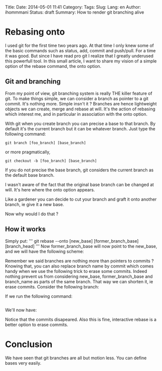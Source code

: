 Title: 
Date: 2014-05-01 11:41
Category: 
Tags: 
Slug: 
Lang: en
Author: ihommmani
Status: draft
Summary: How to render git branching alive

# Rebasing onto

I used git for the first time two years ago. 
At that time I only knew some of the basic commands such as status, add, commit and push/pull.
For a time it was good. But since I have read pro git I realize that I greatly underused this powerfull tool. 
In this small article, I want to share my vision of a simple option of the rebase command, the onto option.

## Git and branching
From my point of view, git branching system is really THE killer feature of git. 
To make things simple, we can consider a branch as pointer to a git commit. It's nothing more. 
Simple insn't it ?
Branches are hence lightweight objects we can create, merge and rebase at will. 
It's the action of rebasing which interest me, and in particular in association with the onto option.

With git when you create branch you can precise a base to that branch. By default it's the current branch but it can be whatever branch. 
Just type the following command:

```
git branch [foo_branch] [base_branch]
```
or more pragmatically, 

```
git checkout -b [foo_branch] [base_branch]
```

If you do not precise the base branch, git considers the current branch as the default base branch.

I wasn't aware of the fact that the original base branch can be changed at will. 
It's here where the onto option appears. 

Like a gardener you can decide to cut your branch and graft it onto another branch, ie give it a new base.

Now why would I do that ?

## How it works
Simply put: 
'''
git rebase --onto [new_base] [former_branch_base] [branch_head]
'''
Now former_branch_base will now point to the new_base, and we will have the following scheme:


Remember we said branches are nothing more than pointers to commits ?
Knowing that, you can also replace branch name by commit which comes handy when we use the following trick to erase some commits.
Indeed nothing prevent us from considering new_base, former_branch_base and branch_name as parts of the same branch.
That way we can shorten it, ie erase commits.
Consider the following branch:


If we run the following command:
```
```

We'll now have:


Notice that the commits disapeared. 
Also this is fine, interactive rebase is a better option to erase commits. 

# Conclusion
We have seen that git branches are all but motion less. You can define bases very easily.
